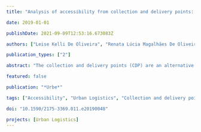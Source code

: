 ```yaml
---
title: "Analysis of accessibility from collection and delivery points: Towards the sustainability of the e-commerce delivery"

date: 2019-01-01

publishDate: 2021-09-09T12:53:16.673083Z

authors: ["Leise Kelli De Oliveira", "Renata Lúcia Magalhães De Oliveira", "Luisa Tavares Muzzi De Sousa", "Ian De Paula Caliari", "Carla De Oliveira Leite Nascimento"]

publication_types: ["2"]

abstract: "The collection and delivery points (CDP) are an alternative to home deliveries and an important opportunity to reduce failed deliveries within urban areas. In this study, we propose to analyze the accessibility from CDPs located in commercial establishments (drugstores, gas stations, post offices, supermarkets, and malls) considered most attractive by e-consumers to receive this delivery solution. The methodological approach uses spatial analysis to identify the coverage area of the CDPs considering socioeconomic data and e-consumer preferences. Also, spatial tools to analyze the accessibility of CDPs were used, considering the transport infrastructure, the population location, and job opportunities location through different transport modes. The results indicated differences in levels of accessibility between the CDPs, highlighting the important associations among economic activities, land use patterns, and transport to plan for sustainable cities. The use of cluster analysis methods as a methodological approach is one contribution and can be replicated to support decision-making in other cities."

featured: false

publication: "*Urbe*"

tags: ["Accessibility", "Urban Logistics", "Collection and delivery points", "E-commerce", "Last-mile"]

doi: "10.1590/2175-3369.011.e20190048"

projects: [Urban Logistics]
---
```


